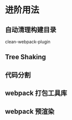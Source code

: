 # 进阶用法

## 自动清理构建目录

clean-webpack-plugin

## Tree Shaking

## 代码分割

## webpack 打包工具库

## webpack 预渲染
